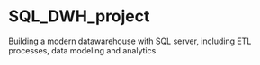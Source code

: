 # SQL_DWH_project
Building a modern datawarehouse with SQL server, including ETL processes, data modeling and analytics
